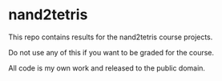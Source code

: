 # nand2tetris

This repo contains results for the nand2tetris course projects.

Do not use any of this if you want to be graded for the course.

All code is my own work and released to the public domain.
